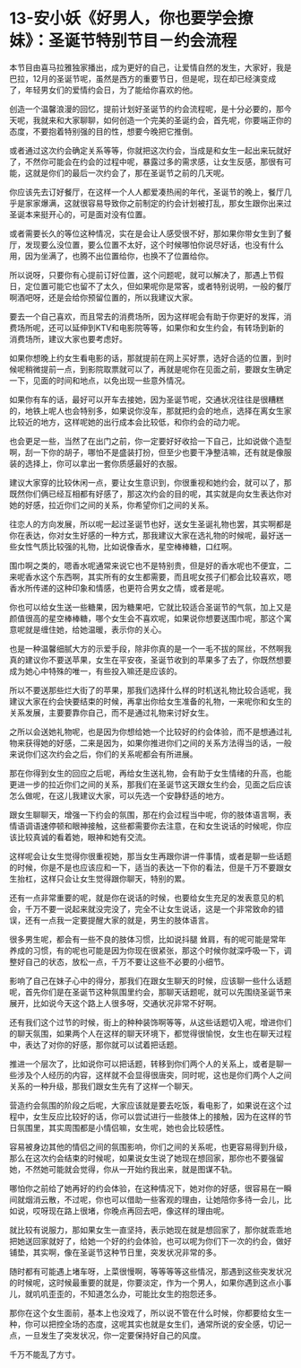 # 13-安小妖《好男人，你也要学会撩妹》：圣诞节特别节目－约会流程

本节目由喜马拉雅独家播出，成为更好的自己，让爱情自然的发生，大家好，我是巴拉，12月的圣诞节呢，虽然是西方的重要节日，但是呢，现在却已经演变成了，年轻男女们的爱情约会日，为了能给你喜欢的他。

创造一个温馨浪漫的回忆，提前计划好圣诞节的约会流程呢，是十分必要的，那今天呢，我就来和大家聊聊，如何创造一个完美的圣诞约会，首先呢，你要端正你的态度，不要抱着特别强的目的性，想要今晚把它推倒。

或者通过这次约会确定关系等等，你就把这次约会，当成是和女生一起出来玩就好了，不然你可能会在约会的过程中呢，暴露过多的需求感，让女生反感，那很有可能，这就是你们的最后一次约会了，那在圣诞节之前的几天呢。

你应该先去订好餐厅，在这样一个人人都爱凑热闹的年代，圣诞节的晚上，餐厅几乎是家家爆满，这就很容易导致你之前制定的约会计划被打乱，那女生跟你出来过圣诞本来挺开心的，可是面对没有位置。

或者需要长久的等位这种情况，实在是会让人感受很不好，那如果你带女生到了餐厅，发现要么没位置，要么位置不太好，这个时候哪怕你说尽好话，也没有什么用，因为坐满了，也腾不出位置给你，也换不了位置给你。

所以说呀，只要你有心提前订好位置，这个问题呢，就可以解决了，那遇上节假日，定位置可能它也留不了太久，但如果呢你是常客，或者特别说明，一般的餐厅啊酒吧呀，还是会给你预留位置的，所以我建议大家。

要去一个自己喜欢，而且常去的消费场所，因为这样呢会有助于你更好的发挥，消费场所呢，还可以延伸到KTV和电影院等等，如果你和女生约会，有转场到新的消费场所，建议大家也要考虑好。

如果你想晚上约女生看电影的话，那就提前在网上买好票，选好合适的位置，到时候呢稍微提前一点，到影院取票就可以了，再就是呢你在见面之前，要跟女生确定一下，见面的时间和地点，以免出现一些意外情况。

如果你有车的话，最好可以开车去接她，因为圣诞节呢，交通状况往往是很糟糕的，地铁上呢人也会特别多，如果说你没车，那就把约会的地点，选择在离女生家比较近的地方，这样呢她的出行成本会比较低，和你约会的动力呢。

也会更足一些，当然了在出门之前，你一定要好好收拾一下自己，比如说做个造型啊，刮一下你的胡子，哪怕不是盛装打扮，但至少也要干净整洁嘛，还有就是像服装的选择上，你可以拿出一套你质感最好的衣服。

建议大家穿的比较休闲一点，要让女生意识到，你很重视和她约会，就可以了，那既然你们俩已经互相都有好感了，那这次约会的目的呢，其实就是向女生表达你对她的好感，拉近你们之间的关系，你希望你们之间的关系。

往恋人的方向发展，所以呢一起过圣诞节也好，送女生圣诞礼物也罢，其实啊都是你在表达，你对女生好感的一种方式，那我建议大家在选礼物的时候呢，最好送一些女性气质比较强的礼物，比如说像香水，星空棒棒糖，口红啊。

围巾啊之类的，嗯香水呢通常来说它也不是特别贵，但是好的香水呢也不便宜，二来呢香水这个东西啊，其实所有的女生都需要，而且呢女孩子们都会比较喜欢，嗯香水所传递的这种印象和情感，也更符合男女之情，或者是呢。

你也可以给女生送一些糖果，因为糖果吧，它就比较适合圣诞节的气氛，加上又是颜值很高的星空棒棒糖，哪个女生会不喜欢呢，如果说你想要送围巾呢，那这个寓意呢就是缠住她，给她温暖，表示你的关心。

也是一种温馨细腻大方的示爱手段，除非你真的是一个一毛不拔的屌丝，不然啊我真的建议你不要送苹果，女生在平安夜，圣诞节收到的苹果多了去了，你既然想要成为她心中特殊的唯一，有些投入嘛还是应该的。

所以不要送那些烂大街了的苹果，那我们选择什么样的时机送礼物比较合适呢，我建议大家在约会快要结束的时候，再拿出你给女生准备的礼物，一来呢你和女生的关系发展，主要要靠你自己，而不是通过礼物来讨好女生。

之所以会送她礼物呢，也是因为你想给她一个比较好的约会体验，而不是想通过礼物来获得她的好感，二来是因为，如果你推进你们之间的关系方法得当的话，一般来说你们这次约会之后，你们的关系呢都会有所进展。

那在你得到女生的回应之后呢，再给女生送礼物，会有助于女生情绪的升高，也能更进一步的拉近你们之间的关系，那我们在圣诞节这天跟女生约会，见面之后应该怎么做呢，在这儿我建议大家，可以先选一个安静舒适的地方。

跟女生聊聊天，增强一下约会的氛围，那在约会过程当中呢，你的肢体语言啊，表情语调语速停顿和眼神接触，这些都需要你去注意，在和女生说话的时候呢，你应该比较真诚的看着她，眼神和她有交流。

这样呢会让女生觉得你很重视她，那当女生再跟你讲一件事情，或者是聊一些话题的时候，你是不是也应该应和一下，适当的表达一下你的看法，但是千万不要跟女生抬杠，这样只会让女生觉得跟你聊天，特别的累。

还有一点非常重要的呢，就是你在说话的时候，也要给女生充足的发表意见的机会，千万不要一说起来就没完没了，完全不让女生说话，这是一个非常致命的错误，还有一点我一定要提醒大家的就是，男生的肢体语言。

很多男生呢，都会有一些不良的肢体习惯，比如说抖腿 耸肩，有的呢可能是常年养成的习惯，有的呢也可能是因为你现在很紧张，那这个时候你就深呼吸一下，调整好自己的状态，放松一点，千万不要让这些不必要的小细节。

影响了自己在妹子心中的得分，那我们在跟女生聊天的时候，应该聊一些什么话题呢，首先你们是在圣诞节这种氛围里约会，那聊天话题呢，就可以先围绕圣诞节来展开，比如说今天这个路上人很多呀，交通状况非常不好啊。

还有我们这个过节的时候，街上的种种装饰啊等等，从这些话题切入呢，增进你们的聊天氛围，如果两个人在这样的聊天环境下，都觉得很愉悦，女生也在聊天过程中，表达了对你的好感，那你就可以试着把话题。

推进一个层次了，比如说你可以把话题，转移到你们两个人的关系上，或者是聊一些涉及个人经历的内容，这样就不会显得很唐突，同时呢，这也是你们两个人之间关系的一种升级，那我们跟女生先有了这样一个聊天。

营造约会氛围的阶段之后呢，大家应该就是要去吃饭，看电影了，如果说在这个过程中，女生反应比较好的话，你可以尝试进行一些肢体上的接触，因为在这样的节日氛围里，其实周围都是小情侣嘛，女生呢，她也会比较感性。

容易被身边其他的情侣之间的氛围影响，你们之间的关系呢，也更容易得到升级，那么在这次约会结束的时候呢，如果说女生说了她现在想回家，那你也不要强留她，不然她可能就会觉得，你从一开始约我出来，就是图谋不轨。

哪怕你之前给了她再好的约会体验，在这种情况下，她对你的好感，很容易在一瞬间就烟消云散，不过呢，你也可以借助一些客观的理由，让她陪你多待一会儿，比如说，哎呀现在路上很堵，你晚点再回去吧，像这样的理由呢。

就比较有说服力，那如果女生一直坚持，表示她现在就是想回家了，那你就乖乖地把她送回家就好了，给她一个好的约会体验，也可以呢为你们下一次的约会，做好铺垫，其实啊，像在圣诞节这种节日里，突发状况非常的多。

随时都有可能遇上堵车呀，上菜很慢啊，等等等等这些情况，那遇到这些突发状况的时候呢，这时候最重要的就是，你要淡定，作为一个男人，如果你遇到这点小事儿，就叽叽歪歪的，不知道怎么办，可能比女生的抱怨还多。

那你在这个女生面前，基本上也没戏了，所以说不管在什么时候，你都要给女生一种，你可以把控全场的态度，这呢其实也就是女生们，通常所说的安全感，切记一点，一旦发生了突发状况，你一定要保持好自己的风度。

千万不能乱了方寸。